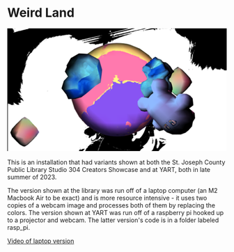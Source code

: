# Weird Land

![Still from Weird Land](weird_land_still.png)

This is an installation that had variants shown at both the St. Joseph County Public Library Studio 304 Creators Showcase and at YART, both in late summer of 2023.

The version shown at the library was run off of a laptop computer (an M2 Macbook Air to be exact) and is more resource intensive - it uses two copies of a webcam image and processes both of them by replacing the colors. The version shown at YART was run off of a raspberry pi hooked up to a projector and webcam. The latter version's code is in a folder labeled rasp_pi.

[Video of laptop version](https://vimeo.com/874979422)